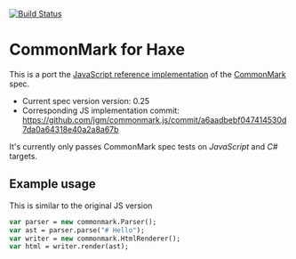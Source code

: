 [![Build Status](https://travis-ci.org/nadako/commonmark-hx.svg?branch=master)](https://travis-ci.org/nadako/commonmark-hx)

# CommonMark for Haxe

This is a port the [JavaScript reference implementation](https://github.com/jgm/commonmark.js) of the [CommonMark](http://commonmark.org/) spec.

* Current spec version version: 0.25
* Corresponding JS implementation commit: https://github.com/jgm/commonmark.js/commit/a6aadbebf047414530d7da0a64318e40a2a8a67b

It's currently only passes CommonMark spec tests on *JavaScript* and *C#* targets.

## Example usage

This is similar to the original JS version

```haxe
var parser = new commonmark.Parser();
var ast = parser.parse("# Hello");
var writer = new commonmark.HtmlRenderer();
var html = writer.render(ast);
```
